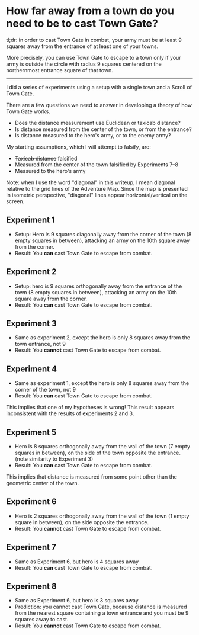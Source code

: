 # How far away from a town do you need to be to cast Town Gate?

tl;dr: in order to cast Town Gate in combat, your army must be at least 9
squares away from the entrance of at least one of your towns.

More precisely, you can use Town Gate to escape to a town only if your army is
outside the circle with radius 9 squares centered on the northernmost entrance
square of that town.

---

I did a series of experiments using a setup with a single town and a Scroll
of Town Gate.

There are a few questions we need to answer in developing a theory of how Town
Gate works.

- Does the distance measurement use Euclidean or taxicab distance?
- Is distance measured from the center of the town, or from the entrance?
- Is distance measured to the hero's army, or to the enemy army?

My starting assumptions, which I will attempt to falsify, are:

- ~~Taxicab distance~~ falsified
- ~~Measured from the center of the town~~ falsified by Experiments 7–8
- Measured to the hero's army

Note: when I use the word "diagonal" in this writeup, I mean diagonal
relative to the grid lines of the Adventure Map. Since the map is presented in
isometric perspective, "diagonal" lines appear horizontal/vertical on the
screen.

## Experiment 1

- Setup: Hero is 9 squares diagonally away from the corner of the town (8 empty
  squares in between), attacking an army on the 10th square away from the
  corner.
- Result: You **can** cast Town Gate to escape from combat.

## Experiment 2

- Setup: hero is 9 squares orthogonally away from the entrance of the town (8
  empty squares in between), attacking an army on the 10th square away from the
  corner.
- Result: You **can** cast Town Gate to escape from combat.

## Experiment 3

- Same as experiment 2, except the hero is only 8 squares away from the town
  entrance, not 9
- Result: You **cannot** cast Town Gate to escape from combat.

## Experiment 4

- Same as experiment 1, except the hero is only 8 squares away from the corner
  of the town, not 9
- Result: You **can** cast Town Gate to escape from combat.

This implies that one of my hypotheses is wrong! This result appears
inconsistent with the results of experiments 2 and 3.

## Experiment 5

- Hero is 8 squares orthogonally away from the wall of the town (7 empty
  squares in between), on the side of the town opposite the entrance.
  (note similarity to Experiment 3)
- Result: You **can** cast Town Gate to escape from combat.

This implies that distance is measured from some point other than the geometric
center of the town.

## Experiment 6

- Hero is 2 squares orthogonally away from the wall of the town (1 empty square
  in between), on the side opposite the entrance.
- Result: You **cannot** cast Town Gate to escape from combat.

## Experiment 7

- Same as Experiment 6, but hero is 4 squares away
- Result: You **can** cast Town Gate to escape from combat.

## Experiment 8

- Same as Experiment 6, but hero is 3 squares away
- Prediction: you cannot cast Town Gate, because distance is measured from the
  nearest square containing a town entrance and you must be 9 squares away to
  cast.
- Result: You **cannot** cast Town Gate to escape from combat.
